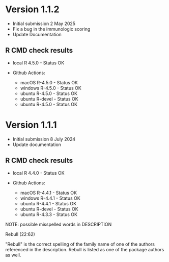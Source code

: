 # Version 1.1.2
- Initial submission 2 May 2025
- Fix a bug in the immunologic scoring
- Update Documentation

## R CMD check results

* local R 4.5.0 - Status OK

* Github Actions:
  * macOS R-4.5.0 - Status OK
  * windows R-4.5.0 - Status OK
  * ubuntu R-4.5.0 - Status OK
  * ubuntu R-devel - Status OK
  * ubuntu R-4.5.0 - Status OK


# Version 1.1.1
- Initial submission 8 July 2024
- Update documentation

## R CMD check results

* local R 4.4.0 - Status OK

* Github Actions:
  * macOS R-4.4.1 - Status OK
  * windows R-4.4.1 - Status OK
  * ubuntu R-4.4.1 - Status OK
  * ubuntu R-devel - Status OK
  * ubuntu R-4.3.3 - Status OK

NOTE: possible misspelled words in DESCRIPTION

  Rebull (22:62)


"Rebull" is the correct spelling of the family name of one of the authors
referenced in the description.  Rebull is listed as one of the package authors
as well.
